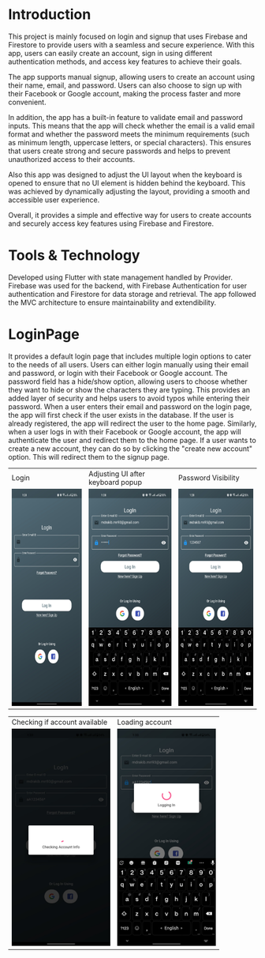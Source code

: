# Introduction
This project is mainly focused on login and signup that uses Firebase and Firestore to provide users with a seamless and secure experience. With this app, users can easily create an account, sign in using different authentication methods, and access key features to achieve their goals.

The app supports manual signup, allowing users to create an account using their name, email, and password. Users can also choose to sign up with their Facebook or Google account, making the process faster and more convenient.

In addition, the app has a built-in feature to validate email and password inputs. This means that the app will check whether the email is a valid email format and whether the password meets the minimum requirements (such as minimum length, uppercase letters, or special characters). This ensures that users create strong and secure passwords and helps to prevent unauthorized access to their accounts.

Also this app was designed to adjust the UI layout when the keyboard is opened to ensure that no UI element is hidden behind the keyboard. This was achieved by dynamically adjusting the layout, providing a smooth and accessible user experience.

Overall, it provides a simple and effective way for users to create accounts and securely access key features using Firebase and Firestore.

# Tools & Technology
Developed using Flutter with state management handled by Provider. Firebase was used for the backend, with Firebase Authentication for user authentication and Firestore for data storage and retrieval. The app followed the MVC architecture to ensure maintainability and extendibility.

# LoginPage
It provides a default login page that includes multiple login options to cater to the needs of all users. Users can either login manually using their email and password, or login with their Facebook or Google account.
The password field has a hide/show option, allowing users to choose whether they want to hide or show the characters they are typing. This provides an added layer of security and helps users to avoid typos while entering their password.
When a user enters their email and password on the login page, the app will first check if the user exists in the database. If the user is already registered, the app will redirect the user to the home page. Similarly, when a user logs in with their Facebook or Google account, the app will authenticate the user and redirect them to the home page. If a user wants to create a new account, they can do so by clicking the "create new account" option. This will redirect them to the signup page.

<table>
  <tr>
     <td>Login</td>
     <td>Adjusting UI after keyboard popup</td>
     <td>Password Visibility</td>
  </tr>
  <tr>
    <td><img src="https://github.com/Rakibul25/firebase_auth_test/blob/main/ss/login_normal.jpg" width="200" height="440"></td>
    <td><img src="https://github.com/Rakibul25/firebase_auth_test/blob/main/ss/login_keyboard.jpg" width="200" height="440"></td>
    <td><img src="https://github.com/Rakibul25/firebase_auth_test/blob/main/ss/login_visible.jpg" width="200" height="440"></td>
  </tr>
 </table>
 
 <table>
  <tr>
     <td>Checking if account available</td>
     <td>Loading account</td>
  </tr>
  <tr>
    <td><img src="https://github.com/Rakibul25/firebase_auth_test/blob/main/ss/checking.jpg" width="200" height="440"></td>
    <td><img src="https://github.com/Rakibul25/firebase_auth_test/blob/main/ss/loggingin.jpg" width="200" height="440"></td>
  </tr>
 </table>
